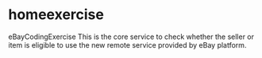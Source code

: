 # homeexercise
 eBayCodingExercise
 This is the core service to check whether the seller or item 
 is eligible to use the new remote service provided by eBay platform.
